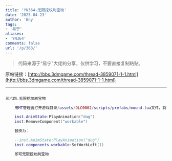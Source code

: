 ```yaml
---
title: 'YN364-无限挖坟刷宝物'
date: '2025-04-23'
author: 'Bny'
tags:
- '易宁'
aliases:
- 'YN364'
comments: false
url: '/p/363/'
---
```


> 代码来源于“易宁”大佬的分享，仅供学习，不要直接复制粘贴。

原帖链接：[http://bbs.3dmgame.com/thread-3859071-1-1.html](http://bbs.3dmgame.com/thread-3859071-1-1.html)

---

```lua  

三六四.无限挖坟刷宝物

	用MT管理器打开游戏目录/assets/DLC0002/scripts/prefabs/mound.lua文件，将下列内容：

	inst.AnimState:PlayAnimation("dug")
	inst:RemoveComponent("workable")

	替换为：

	--inst.AnimState:PlayAnimation("dug")
	inst.components.workable:SetWorkLeft(1)

	即可无限挖坟刷宝物

```  

